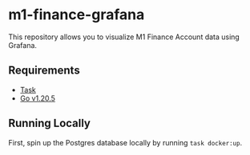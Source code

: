 # m1-finance-grafana

This repository allows you to visualize M1 Finance Account data using Grafana.

## Requirements

- [Task](https://taskfile.dev/usage/)
- [Go v1.20.5](https://go.dev/doc/install)

## Running Locally

First, spin up the Postgres database locally by running `task docker:up`.